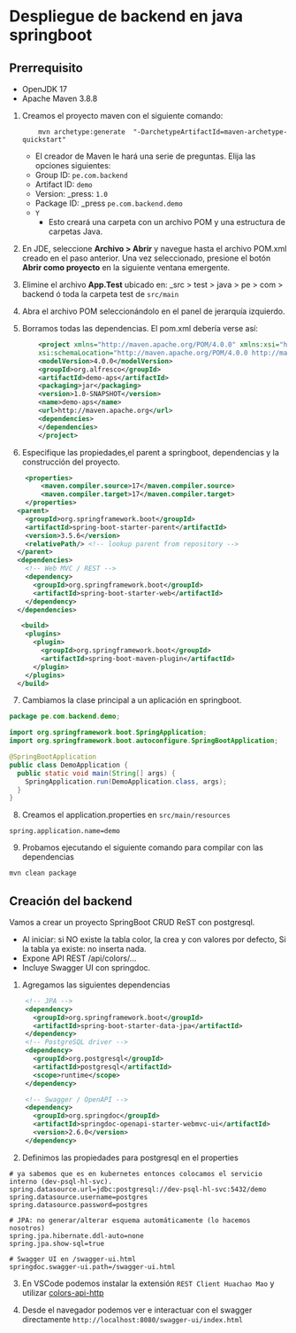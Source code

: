 # Despliegue de backend en java springboot

## Prerrequisito

 * OpenJDK 17
 * Apache Maven 3.8.8

1. Creamos el proyecto maven con el siguiente comando:
    ```
        mvn archetype:generate  "-DarchetypeArtifactId=maven-archetype-quickstart"
    ```
    - El creador de Maven le hará una serie de preguntas. Elija las opciones siguientes:
   - Group ID: ```pe.com.backend```
   - Artifact ID: ```demo```
   - Version: _press: ```1.0```
   - Package ID: _press ```pe.com.backend.demo```
   - ```Y```
        * Esto creará una carpeta con un archivo POM y una estructura de carpetas Java.

2. En JDE, seleccione **Archivo > Abrir** y navegue hasta el archivo POM.xml creado en el paso anterior. Una vez seleccionado, presione el botón **Abrir como proyecto** en la siguiente ventana emergente.
3. Elimine el archivo **App.Test** ubicado en: _src > test > java > pe > com > backend ó toda la carpeta test de `src/main`
4. Abra el archivo POM seleccionándolo en el panel de jerarquía izquierdo.
5. Borramos todas las dependencias. El pom.xml debería verse así: 
    ```xml
        <project xmlns="http://maven.apache.org/POM/4.0.0" xmlns:xsi="http://www.w3.org/2001/XMLSchema-instance"
        xsi:schemaLocation="http://maven.apache.org/POM/4.0.0 http://maven.apache.org/maven-v4_0_0.xsd">
        <modelVersion>4.0.0</modelVersion>
        <groupId>org.alfresco</groupId>
        <artifactId>demo-aps</artifactId>
        <packaging>jar</packaging>
        <version>1.0-SNAPSHOT</version>
        <name>demo-aps</name>
        <url>http://maven.apache.org</url>
        <dependencies>
        </dependencies>
        </project>
    ```

6. Especifique las propiedades,el parent a springboot, dependencias y la construcción del proyecto.

```xml
    <properties>
		<maven.compiler.source>17</maven.compiler.source>
		<maven.compiler.target>17</maven.compiler.target>
	</properties>
  <parent>
    <groupId>org.springframework.boot</groupId>
    <artifactId>spring-boot-starter-parent</artifactId>
    <version>3.5.6</version>
    <relativePath/> <!-- lookup parent from repository -->
  </parent>
  <dependencies>
    <!-- Web MVC / REST -->
    <dependency>
      <groupId>org.springframework.boot</groupId>
      <artifactId>spring-boot-starter-web</artifactId>
    </dependency>
  </dependencies>

   <build>
    <plugins>
      <plugin>
        <groupId>org.springframework.boot</groupId>
        <artifactId>spring-boot-maven-plugin</artifactId>
      </plugin>
    </plugins>
  </build>
```

7. Cambiamos la clase principal a un aplicación en springboot.

```java
package pe.com.backend.demo;

import org.springframework.boot.SpringApplication;
import org.springframework.boot.autoconfigure.SpringBootApplication;

@SpringBootApplication
public class DemoApplication {
  public static void main(String[] args) {
    SpringApplication.run(DemoApplication.class, args);
  }
}
```

8. Creamos el application.properties en `src/main/resources`

```properties
spring.application.name=demo
```

9. Probamos ejecutando el siguiente comando para compilar con las dependencias

```bash
mvn clean package
```


## Creación del backend

Vamos a crear un proyecto SpringBoot CRUD ReST con postgresql.

- Al iniciar: si NO existe la tabla color, la crea y con valores por defecto, Si la tabla ya existe: no inserta nada.
- Expone API REST /api/colors/...
- Incluye Swagger UI con springdoc.

1. Agregamos las siguientes dependencias

```xml
    <!-- JPA -->
    <dependency>
      <groupId>org.springframework.boot</groupId>
      <artifactId>spring-boot-starter-data-jpa</artifactId>
    </dependency>
    <!-- PostgreSQL driver -->
    <dependency>
      <groupId>org.postgresql</groupId>
      <artifactId>postgresql</artifactId>
      <scope>runtime</scope>
    </dependency>

    <!-- Swagger / OpenAPI -->
    <dependency>
      <groupId>org.springdoc</groupId>
      <artifactId>springdoc-openapi-starter-webmvc-ui</artifactId>
      <version>2.6.0</version>
    </dependency>
```

2. Definimos las propiedades para postgresql en el properties

```properties
# ya sabemos que es en kubernetes entonces colocamos el servicio interno (dev-psql-hl-svc).
spring.datasource.url=jdbc:postgresql://dev-psql-hl-svc:5432/demo 
spring.datasource.username=postgres
spring.datasource.password=postgres

# JPA: no generar/alterar esquema automáticamente (lo hacemos nosotros)
spring.jpa.hibernate.ddl-auto=none
spring.jpa.show-sql=true

# Swagger UI en /swagger-ui.html
springdoc.swagger-ui.path=/swagger-ui.html
```

3. En VSCode podemos instalar la extensión  `REST Client Huachao Mao` y utilizar [colors-api-http](./colors-api.http) 

4. Desde el navegador podemos ver e interactuar con el swagger directamente `http://localhost:8080/swagger-ui/index.html`
